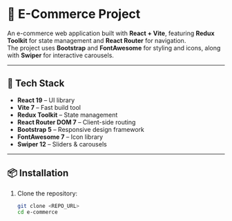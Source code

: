# 🛒 E-Commerce Project

An e-commerce web application built with **React + Vite**, featuring **Redux Toolkit** for state management and **React Router** for navigation.  
The project uses **Bootstrap** and **FontAwesome** for styling and icons, along with **Swiper** for interactive carousels.

---

## 🚀 Tech Stack
- **React 19** – UI library
- **Vite 7** – Fast build tool
- **Redux Toolkit** – State management
- **React Router DOM 7** – Client-side routing
- **Bootstrap 5** – Responsive design framework
- **FontAwesome 7** – Icon library
- **Swiper 12** – Sliders & carousels

---

## 📦 Installation
1. Clone the repository:
   ```bash
   git clone <REPO_URL>
   cd e-commerce
